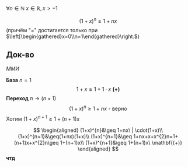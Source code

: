 $\forall n \in \mathbb{N}\ x \in \mathbb{R}, x>-1$

$$
(1+x)^{n}\geq 1+nx
$$
(причём "=" достигается только при $\left[\begin{gathered}x=0\\n=1\end{gathered}\right.$)
## Док-во

*ММИ*

**База** $n = 1$
$$
1+x\geq 1+1\cdot x\ \mathbf{(+)}
$$
**Переход** $n\to (n+1)$
$$
(1+x)^{n}\geq 1+nx\text{ - верно}
$$
Хотим $(1+x)^{n+1}\geq1+(n+1)x$

$$
\begin{aligned}
(1+x)^{n}&\geq 1+nx\ | \cdot(1+x)\\ 
(1+x)^{n+1}&\geq(1+nx)(1+x)\\
(1+x)^{n+1}&\geq 1+nx+x+x^{2}n=1+(n+1)x+x^{2}n\geq 1+(n+1)x\\
(1+x)^{n+1}&\geq 1+(n+1)x\ \mathbf{(+)}
\end{aligned}
$$
**чтд**